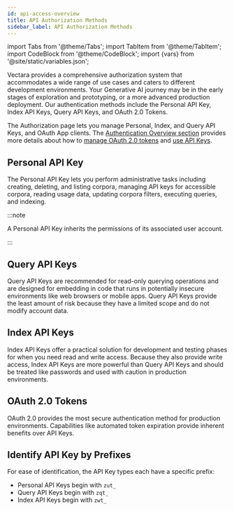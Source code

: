 ```yaml
---
id: api-access-overview
title: API Authorization Methods
sidebar_label: API Authorization Methods
---
```


import Tabs from '@theme/Tabs';
import TabItem from '@theme/TabItem';
import CodeBlock from '@theme/CodeBlock';
import {vars} from '@site/static/variables.json';

Vectara provides a comprehensive authorization system that accommodates a wide 
range of use cases and caters to different development environments. 
Your Generative AI journey may be in the early stages of 
exploration and prototyping, or a more advanced production deployment. Our 
authentication methods include the Personal API Key, Index API Keys, 
Query API Keys, and OAuth 2.0 Tokens.

The Authorization page lets you manage Personal, Index, and Query API Keys, and
OAuth App clients. The [Authentication Overview section](/docs/learn/authentication/auth-overview) 
provides more details about how to [manage OAuth 2.0 tokens](/docs/learn/authentication/oauth-2) and [use API Keys](/docs/learn/authentication/api-key-management). 

## Personal API Key

The Personal API Key lets you perform administrative tasks including creating, 
deleting, and listing corpora, managing API keys for accessible corpora, 
reading usage data, updating corpora filters, executing queries, and indexing.

:::note

A Personal API Key inherits the permissions of its associated user account.

:::

## Query API Keys

Query API Keys are recommended for read-only querying operations and are 
designed for embedding in code that runs in potentially insecure environments 
like web browsers or mobile apps. Query API Keys provide the least amount of 
risk because they have a limited scope and do not modify account data.

## Index API Keys

Index API Keys offer a practical solution for development and testing phases 
for when you need read and write access. Because they also provide write 
access, Index API Keys are more powerful than Query API Keys and should be 
treated like passwords and used with caution in production environments.

## OAuth 2.0 Tokens

OAuth 2.0 provides the most secure authentication method for production 
environments. Capabilities like automated token expiration provide inherent 
benefits over API Keys.

## Identify API Key by Prefixes

For ease of identification, the API Key types each have a specific prefix:

* Personal API Keys begin with `zut_`
* Query API Keys begin with `zqt_`
* Index API Keys begin with `zwt_`
